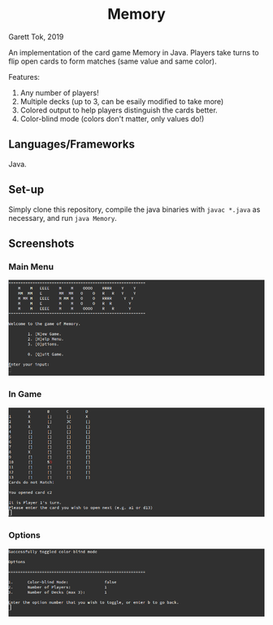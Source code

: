 <h1 align="center">
  Memory
</h1>

Garett Tok, 2019

An implementation of the card game Memory in Java. Players take turns to flip open cards to form matches (same value and same color).

Features:
1. Any number of players!
2. Multiple decks (up to 3, can be esaily modified to take more)
3. Colored output to help players distinguish the cards better.
4. Color-blind mode (colors don't matter, only values do!)

## Languages/Frameworks

Java.

## Set-up

Simply clone this repository, compile the java binaries with `javac *.java` as necessary, and run `java Memory`.

## Screenshots

### Main Menu

![Main Menu](https://github.com/walnutdust/memory/blob/master/Screenshots/mainMenu.png "Main Menu")

### In Game

![In Game](https://github.com/walnutdust/memory/blob/master/Screenshots/inGame.png "In Game")

### Options

![Options](https://github.com/walnutdust/memory/blob/master/Screenshots/options.png "Options")
